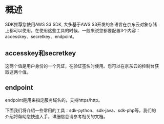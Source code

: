 # 概述

SDK推荐您使用AWS S3 SDK,  大多基于AWS S3开发的各语言在京东云对象存储上都可以使用。在使用这些工具的时候，一般来说您都要配置3个内容：accesskey、secretkey、endpoint。

## accesskey和secretkey

这两个值是用户身份的一个凭证，在验证签名时使用。您可以在京东云的控制台获取这两个值。

## endpoint

endpoint是用来指定服务域名的，支持https/http。

下面我们将介绍一些常用的工具：sdk-python、sdk-java、sdk-php等。我们的介绍将帮助您快速入手，详细信息请参考相关的文档。
